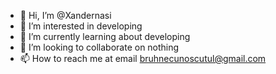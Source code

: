 - 👋 Hi, I’m @Xandernasi
- 👀 I’m interested in developing
- 🌱 I’m currently learning about developing
- 💞️ I’m looking to collaborate on nothing
- 📫 How to reach me at email bruhnecunoscutul@gmail.com

<!---
Xandernasi/Xandernasi is a ✨ special ✨ repository because its `README.md` (this file) appears on your GitHub profile.
You can click the Preview link to take a look at your changes.
--->
